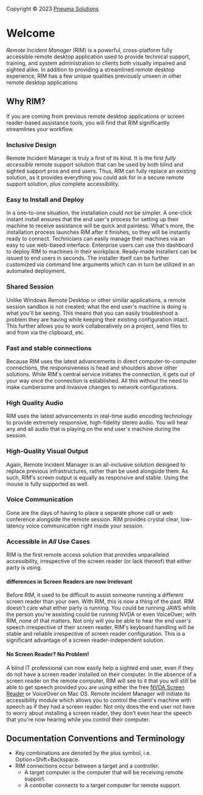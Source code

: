 Copyright © 2023 [Pneuma Solutions](https://www.pneumasolutions.com)
# Welcome
*Remote Incident Manager* (RIM) is a powerful, cross-platform fully accessible remote desktop application used to provide technical support, training, and system administration to clients both visually impaired and sighted alike. In addition to providing a streamlined remote desktop experience, RIM has a few unique qualities previously unseen in other remote desktop applications
## Why RIM?
If you are coming from previous remote desktop applications or screen reader-based assistance tools, you will find that RIM significantly streamlines your workflow.
### Inclusive Design
Remote Incident Manager is truly a first of its kind. It is the first *fully accessible* remote support solution that can be used by both blind and sighted support pros and end users. Thus, RIM can fully replace an existing solution, as it provides everything you could ask for in a secure remote support solution, plus complete accessibility.
### Easy to Install and Deploy
In a one-to-one situation, the installation could not be simpler. A one-click instant install ensures that the end user's process for setting up their machine to receive assistance will be quick and painless. What's more, the installation process launches RIM after it finishes, so they will be instantly ready to connect.
Technicians can easily manage their machines via an easy to use web-based interface. Enterprise users can use this dashboard to deploy RIM to machines in their workplace. Ready-made installers can be issued to end users in seconds. The installer itself can be further customized via command line arguments which can in turn be utilized in an automated deployment.
### Shared Session
Unlike Windows Remote Desktop or other similar applications, a remote session sandbox is not created; what the end user's machine is doing is what you'll be seeing. This means that you can easily troubleshoot a problem they are having while keeping their existing configuration intact. This further allows you to work collaboratively on a project, send files to and from via the clipboard, etc.
### Fast and stable connections
Because RIM uses the latest advancements in direct computer-to-computer connections, the responsiveness is head and shoulders above other solutions. While RIM's central service initiates the connection, it gets out of your way once the connection is established. All this without the need to make cumbersome and invasive changes to network configurations.
### High Quality Audio
RIM uses the latest advancements in real-time audio encoding technology to provide extremely responsive, high-fidelity stereo audio. You will hear any and all audio that is playing on the end user's machine during the session.
### High-Quality Visual Output
Again, Remote Incident Manager is an all-inclusive solution designed to replace previous infrastructures, rather than be used alongside them. As such, RIM's screen output is equally as responsive and stable. Using the mouse is fully supported as well.
### Voice Communication
Gone are the days of having to place a separate phone call or web conference alongside the remote session. RIM provides crystal clear, low-latency voice communication right inside your session.
### Accessible in *All* Use Cases
RIM is the first remote access solution that provides unparalleled accessibility, irrespective of the screen reader (or lack thereof) that either party is using.
#### differences in Screen Readers are now Irrelevant
Before RIM, it used to be difficult to assist someone running a different screen reader than your own. With RIM, this is now a thing of the past. RIM doesn't care what either party is running. You could be running JAWS while the person you're assisting could be running NVDA or even VoiceOver; with RIM, none of that matters. Not only will you be able to hear the end user's speech irrespective of their screen reader, RIM's keyboard handling will be stable and reliable irrespective of screen reader configuration. This is a significant advantage of a screen reader-independent solution.
#### No Screen Reader? No Problem!
A blind IT professional can now easily help a sighted end user, even if they do not have a screen reader installed on their computer. In the absence of a screen reader on the remote computer, RIM will see to it that you will still be able to get speech provided you are using either the free [NVDA Screen Reader](https://nvaccess.org) or VoiceOver on Mac OS. Remote incident Manager will initiate its accessibility module which allows you to control the client's machine with speech as if they had a screen reader. Not only does the end user not have to worry about installing a screen reader, they don't even hear the speech that you're now hearing while you control their computer.
## Documentation Conventions and Terminology
* Key combinations are denoted by the plus symbol, i.e. Option+Shift+Backspace.
* RIM connections occur between a target and a controller.
    * A target computer is the computer that will be receiving remote support.
    * A controller connects to a target computer for remote support.
<!-- end -->